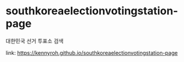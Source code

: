 # southkoreaelectionvotingstation-page

대한민국 선거 투표소 검색

link: https://kennyroh.github.io/southkoreaelectionvotingstation-page

